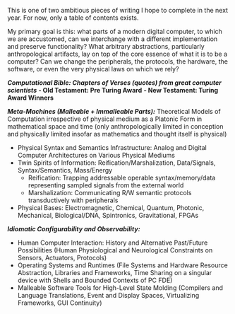 This is one of two ambitious pieces of writing I hope to complete in the next year. For now, only a table of contents exists.

My primary goal is this: what parts of a modern digital computer, to which we are accustomed, can we interchange with a different implementation and preserve functionality? What arbitrary abstractions, particularly anthropological artifacts, lay on top of the core essence of what it is to be a computer? Can we change the peripherals, the protocols, the hardware, the software, or even the very physical laws on which we rely? 

***Computational Bible: Chapters of Verses (quotes) from great computer scientists***
**- Old Testament: Pre Turing Award**
**- New Testament: Turing Award Winners**

***Meta-Machines (Malleable + Immalleable Parts):*** Theoretical Models of Computation irrespective of physical medium as a Platonic Form in mathematical space and time (only anthropologically limited in conception and physically limited insofar as mathematics and thought itself is physical)
- Physical Syntax and Semantics Infrastructure: Analog and Digital Computer Architectures on Various Physical Mediums
- Twin Spirits of Information: Reification/Marshalization, Data/Signals, Syntax/Semantics, Mass/Energy
    - Reification: Trapping addressable operable syntax/memory/data representing sampled signals from the external world
    - Marshalization: Communicating R/W semantic protocols transductively with peripherals
- Physical Bases: Electromagnetic, Chemical, Quantum, Photonic, Mechanical, Biological/DNA, Spintronics, Gravitational, FPGAs

***Idiomatic Configurability and Observability:***
- Human Computer Interaction: History and Alternative Past/Future Possibilities (Human Physiological and Neurological Constraints on Sensors, Actuators, Protocols)
- Operating Systems and Runtimes (File Systems and Hardware Resource Abstraction, Libraries and Frameworks, Time Sharing on a singular device with Shells and Bounded Contexts of PC FDE)
- Malleable Software Tools for High-Level State Molding (Compilers and Language Translations, Event and Display Spaces, Virtualizing Frameworks, GUI Continuity)

